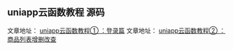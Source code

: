 ## uniapp云函数教程 源码
文章地址： [uniapp云函数教程① ：登录篇](https://segmentfault.com/a/1190000039896915)
文章地址： [uniapp云函数教程② ：商品列表增删改查](https://segmentfault.com/a/1190000040839358)
